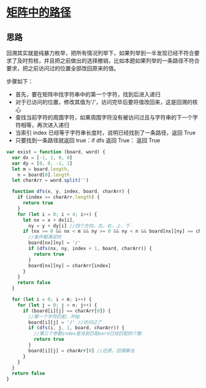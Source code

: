 # [矩阵中的路径](https://leetcode-cn.com/problems/ju-zhen-zhong-de-lu-jing-lcof/)

## 思路

回溯其实就是纯暴力枚举，把所有情况列举下，如果列举到一半发现已经不符合要求了及时剪枝，并且把之前做出的选择撤销，比如本题如果列举的一条路径不符合要求，把之前访问过的位置全部改回原来的值。

步骤如下：

- 首先，要在矩阵中找字符串中的第一个字符，找到后进入递归
- 对于已访问的位置，修改其值为'/'，访问完毕后要将值改回来，这是回溯的核心
- 查找当前字符的周围字符，如果周围字符没有被访问过且与字符串的下一个字符相等，再次进入递归
- 当索引 index 已经等于字符串长度时，说明已经找到了一条路径，返回 True
- 只要找到一条路径就返回 true：if dfs 返回 True： 返回 True

```js
var exist = function (board, word) {
  var dx = [-1, 1, 0, 0]
  var dy = [0, 0, -1, 1]
  let m = board.length,
    n = board[0].length
  let charArr = word.split('')

  function dfs(x, y, index, board, charArr) {
    if (index == charArr.length) {
      return true
    }
    for (let i = 0; i < 4; i++) {
      let nx = x + dx[i],
        ny = y + dy[i] //四个方向，左，右，上，下
      if (nx >= 0 && nx < m && ny >= 0 && ny < n && board[nx][ny] == charArr[index]) {
        //条件都满足时
        board[nx][ny] = '/'
        if (dfs(nx, ny, index + 1, board, charArr)) {
          return true
        }
        board[nx][ny] = charArr[index]
      }
    }
    return false
  }

  for (let i = 0; i < m; i++) {
    for (let j = 0; j < n; j++) {
      if (board[i][j] == charArr[0]) {
        //第一个字符匹配，开始
        board[i][j] = '/' //访问过了
        if (dfs(i, j, 1, board, charArr)) {
          //第三个参数index是当前匹配word已经匹配的个数
          return true
        }
        board[i][j] = charArr[0] //还原，回溯算法
      }
    }
  }
  return false
}
```
